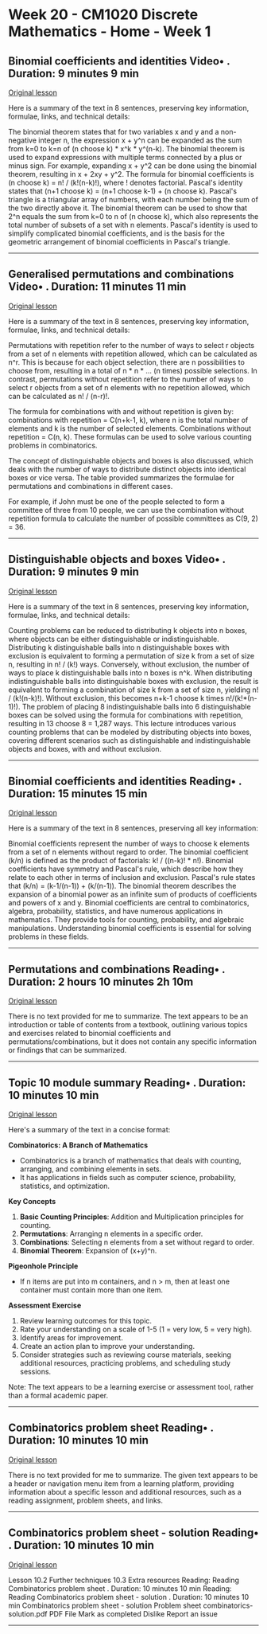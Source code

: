 # Week 20 - CM1020 Discrete Mathematics - Home - Week 1

## Binomial coefficients and identities Video• . Duration: 9 minutes 9 min

[Original lesson](https://www.coursera.org/learn/uol-discrete-mathematics/lecture/07yNc/binomial-coefficients-and-identities)

Here is a summary of the text in 8 sentences, preserving key information, formulae, links, and technical details:

The binomial theorem states that for two variables x and y and a non-negative integer n, the expression x + y^n can be expanded as the sum from k=0 to k=n of (n choose k) * x^k * y^(n-k). The binomial theorem is used to expand expressions with multiple terms connected by a plus or minus sign. For example, expanding x + y^2 can be done using the binomial theorem, resulting in x + 2xy + y^2. The formula for binomial coefficients is (n choose k) = n! / (k!(n-k)!), where ! denotes factorial. Pascal's identity states that (n+1 choose k) = (n+1 choose k-1) + (n choose k). Pascal's triangle is a triangular array of numbers, with each number being the sum of the two directly above it. The binomial theorem can be used to show that 2^n equals the sum from k=0 to n of (n choose k), which also represents the total number of subsets of a set with n elements. Pascal's identity is used to simplify complicated binomial coefficients, and is the basis for the geometric arrangement of binomial coefficients in Pascal's triangle.

---

## Generalised permutations and combinations Video• . Duration: 11 minutes 11 min

[Original lesson](https://www.coursera.org/learn/uol-discrete-mathematics/lecture/1Jkjn/generalised-permutations-and-combinations)

Here is a summary of the text in 8 sentences, preserving key information, formulae, links, and technical details:

Permutations with repetition refer to the number of ways to select r objects from a set of n elements with repetition allowed, which can be calculated as n^r. This is because for each object selection, there are n possibilities to choose from, resulting in a total of n * n * ... (n times) possible selections. In contrast, permutations without repetition refer to the number of ways to select r objects from a set of n elements with no repetition allowed, which can be calculated as n! / (n-r)!.

The formula for combinations with and without repetition is given by: combinations with repetition = C(n+k-1, k), where n is the total number of elements and k is the number of selected elements. Combinations without repetition = C(n, k). These formulas can be used to solve various counting problems in combinatorics.

The concept of distinguishable objects and boxes is also discussed, which deals with the number of ways to distribute distinct objects into identical boxes or vice versa. The table provided summarizes the formulae for permutations and combinations in different cases.

For example, if John must be one of the people selected to form a committee of three from 10 people, we can use the combination without repetition formula to calculate the number of possible committees as C(9, 2) = 36.

---

## Distinguishable objects and boxes Video• . Duration: 9 minutes 9 min

[Original lesson](https://www.coursera.org/learn/uol-discrete-mathematics/lecture/i6JAK/distinguishable-objects-and-boxes)

Here is a summary of the text in 8 sentences, preserving key information, formulae, links, and technical details:

Counting problems can be reduced to distributing k objects into n boxes, where objects can be either distinguishable or indistinguishable. Distributing k distinguishable balls into n distinguishable boxes with exclusion is equivalent to forming a permutation of size k from a set of size n, resulting in n! / (k!) ways. Conversely, without exclusion, the number of ways to place k distinguishable balls into n boxes is n^k. When distributing indistinguishable balls into distinguishable boxes with exclusion, the result is equivalent to forming a combination of size k from a set of size n, yielding n! / (k!(n-k)!). Without exclusion, this becomes n+k-1 choose k times n!/(k!*(n-1)!). The problem of placing 8 indistinguishable balls into 6 distinguishable boxes can be solved using the formula for combinations with repetition, resulting in 13 choose 8 = 1,287 ways. This lecture introduces various counting problems that can be modeled by distributing objects into boxes, covering different scenarios such as distinguishable and indistinguishable objects and boxes, with and without exclusion.

---

## Binomial coefficients and identities Reading• . Duration: 15 minutes 15 min

[Original lesson](https://www.coursera.org/learn/uol-discrete-mathematics/supplement/gx44b/binomial-coefficients-and-identities)

Here is a summary of the text in 8 sentences, preserving all key information:

Binomial coefficients represent the number of ways to choose k elements from a set of n elements without regard to order. The binomial coefficient (k/n) is defined as the product of factorials: k! / ((n-k)! * n!). Binomial coefficients have symmetry and Pascal's rule, which describe how they relate to each other in terms of inclusion and exclusion. Pascal's rule states that (k/n) = (k-1/(n-1)) + (k/(n-1)). The binomial theorem describes the expansion of a binomial power as an infinite sum of products of coefficients and powers of x and y. Binomial coefficients are central to combinatorics, algebra, probability, statistics, and have numerous applications in mathematics. They provide tools for counting, probability, and algebraic manipulations. Understanding binomial coefficients is essential for solving problems in these fields.

---

## Permutations and combinations Reading• . Duration: 2 hours 10 minutes 2h 10m

[Original lesson](https://www.coursera.org/learn/uol-discrete-mathematics/supplement/SrkIZ/permutations-and-combinations)

There is no text provided for me to summarize. The text appears to be an introduction or table of contents from a textbook, outlining various topics and exercises related to binomial coefficients and permutations/combinations, but it does not contain any specific information or findings that can be summarized.

---

## Topic 10 module summary Reading• . Duration: 10 minutes 10 min

[Original lesson](https://www.coursera.org/learn/uol-discrete-mathematics/supplement/RsJKn/topic-10-module-summary)

Here's a summary of the text in a concise format:

**Combinatorics: A Branch of Mathematics**

* Combinatorics is a branch of mathematics that deals with counting, arranging, and combining elements in sets.
* It has applications in fields such as computer science, probability, statistics, and optimization.

**Key Concepts**

1. **Basic Counting Principles**: Addition and Multiplication principles for counting.
2. **Permutations**: Arranging n elements in a specific order.
3. **Combinations**: Selecting n elements from a set without regard to order.
4. **Binomial Theorem**: Expansion of (x+y)^n.

**Pigeonhole Principle**

* If n items are put into m containers, and n > m, then at least one container must contain more than one item.

**Assessment Exercise**

1. Review learning outcomes for this topic.
2. Rate your understanding on a scale of 1-5 (1 = very low, 5 = very high).
3. Identify areas for improvement.
4. Create an action plan to improve your understanding.
5. Consider strategies such as reviewing course materials, seeking additional resources, practicing problems, and scheduling study sessions.

Note: The text appears to be a learning exercise or assessment tool, rather than a formal academic paper.

---

## Combinatorics problem sheet Reading• . Duration: 10 minutes 10 min

[Original lesson](https://www.coursera.org/learn/uol-discrete-mathematics/supplement/drgMO/combinatorics-problem-sheet)

There is no text provided for me to summarize. The given text appears to be a header or navigation menu item from a learning platform, providing information about a specific lesson and additional resources, such as a reading assignment, problem sheets, and links.

---

## Combinatorics problem sheet - solution Reading• . Duration: 10 minutes 10 min

[Original lesson](https://www.coursera.org/learn/uol-discrete-mathematics/supplement/PsoHp/combinatorics-problem-sheet-solution)

Lesson 10.2 Further techniques 10.3 Extra resources Reading: Reading Combinatorics problem sheet . Duration: 10 minutes 10 min Reading: Reading Combinatorics problem sheet - solution . Duration: 10 minutes 10 min Combinatorics problem sheet - solution Problem sheet combinatorics-solution.pdf PDF File Mark as completed Dislike Report an issue

---

